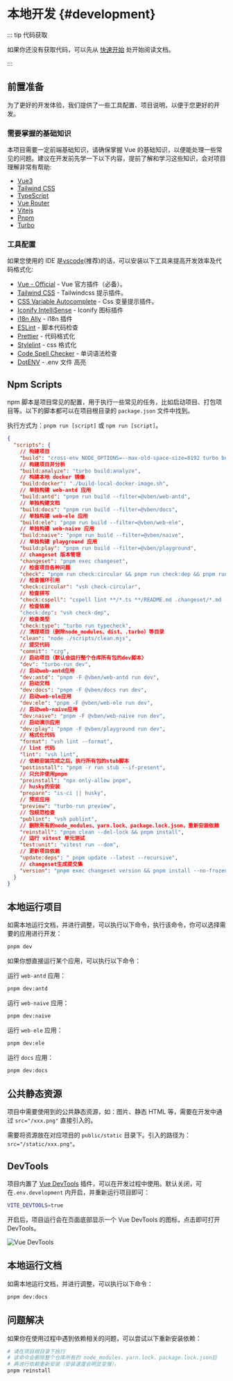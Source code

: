 # 本地开发 {#development}

::: tip 代码获取

如果你还没有获取代码，可以先从 [快速开始](../introduction/quick-start.md) 处开始阅读文档。

:::

## 前置准备

为了更好的开发体验，我们提供了一些工具配置、项目说明，以便于您更好的开发。

### 需要掌握的基础知识

本项目需要一定前端基础知识，请确保掌握 Vue 的基础知识，以便能处理一些常见的问题。建议在开发前先学一下以下内容，提前了解和学习这些知识，会对项目理解非常有帮助:

- [Vue3](https://vuejs.org/)
- [Tailwind CSS](https://tailwindcss.com/)
- [TypeScript](https://www.typescriptlang.org/)
- [Vue Router](https://router.vuejs.org/)
- [Vitejs](https://vitejs.dev/)
- [Pnpm](https://pnpm.io/)
- [Turbo](https://turbo.build/)

### 工具配置

如果您使用的 IDE 是[vscode](https://code.visualstudio.com/)(推荐)的话，可以安装以下工具来提高开发效率及代码格式化:

- [Vue - Official](https://marketplace.visualstudio.com/items?itemName=Vue.volar) - Vue 官方插件（必备）。
- [Tailwind CSS](https://marketplace.visualstudio.com/items?itemName=bradlc.vscode-tailwindcss) - Tailwindcss 提示插件。
- [CSS Variable Autocomplete](https://marketplace.visualstudio.com/items?itemName=bradlc.vunguyentuan.vscode-css-variables) - Css 变量提示插件。
- [Iconify IntelliSense](https://marketplace.visualstudio.com/items?itemName=antfu.iconify) - Iconify 图标插件
- [i18n Ally](https://marketplace.visualstudio.com/items?itemName=Lokalise.i18n-ally) - i18n 插件
- [ESLint](https://marketplace.visualstudio.com/items?itemName=dbaeumer.vscode-eslint) - 脚本代码检查
- [Prettier](https://marketplace.visualstudio.com/items?itemName=esbenp.prettier-vscode) - 代码格式化
- [Stylelint](https://marketplace.visualstudio.com/items?itemName=stylelint.vscode-stylelint) - css 格式化
- [Code Spell Checker](https://marketplace.visualstudio.com/items?itemName=streetsidesoftware.code-spell-checker) - 单词语法检查
- [DotENV](https://marketplace.visualstudio.com/items?itemName=mikestead.dotenv) - .env 文件 高亮

## Npm Scripts

npm 脚本是项目常见的配置，用于执行一些常见的任务，比如启动项目、打包项目等。以下的脚本都可以在项目根目录的 `package.json` 文件中找到。

执行方式为：`pnpm run [script]` 或 `npm run [script]`。

```json
{
  "scripts": {
    // 构建项目
    "build": "cross-env NODE_OPTIONS=--max-old-space-size=8192 turbo build",
    // 构建项目并分析
    "build:analyze": "turbo build:analyze",
    // 构建本地 docker 镜像
    "build:docker": "./build-local-docker-image.sh",
    // 单独构建 web-antd 应用
    "build:antd": "pnpm run build --filter=@vben/web-antd",
    // 单独构建文档
    "build:docs": "pnpm run build --filter=@vben/docs",
    // 单独构建 web-ele 应用
    "build:ele": "pnpm run build --filter=@vben/web-ele",
    // 单独构建 web-naive 应用
    "build:naive": "pnpm run build --filter=@vben/naive",
    // 单独构建 playground 应用
    "build:play": "pnpm run build --filter=@vben/playground",
    // changeset 版本管理
    "changeset": "pnpm exec changeset",
    // 检查项目各种问题
    "check": "pnpm run check:circular && pnpm run check:dep && pnpm run check:type && pnpm check:cspell",
    // 检查循环引用
    "check:circular": "vsh check-circular",
    // 检查拼写
    "check:cspell": "cspell lint **/*.ts **/README.md .changeset/*.md --no-progress"
    // 检查依赖
    "check:dep": "vsh check-dep",
    // 检查类型
    "check:type": "turbo run typecheck",
    // 清理项目（删除node_modules、dist、.turbo）等目录
    "clean": "node ./scripts/clean.mjs",
    // 提交代码
    "commit": "czg",
    // 启动项目（默认会运行整个仓库所有包的dev脚本）
    "dev": "turbo-run dev",
    // 启动web-antd应用
    "dev:antd": "pnpm -F @vben/web-antd run dev",
    // 启动文档
    "dev:docs": "pnpm -F @vben/docs run dev",
    // 启动web-ele应用
    "dev:ele": "pnpm -F @vben/web-ele run dev",
    // 启动web-naive应用
    "dev:naive": "pnpm -F @vben/web-naive run dev",
    // 启动演示应用
    "dev:play": "pnpm -F @vben/playground run dev",
    // 格式化代码
    "format": "vsh lint --format",
    // lint 代码
    "lint": "vsh lint",
    // 依赖安装完成之后，执行所有包的stub脚本
    "postinstall": "pnpm -r run stub --if-present",
    // 只允许使用pnpm
    "preinstall": "npx only-allow pnpm",
    // husky的安装
    "prepare": "is-ci || husky",
    // 预览应用
    "preview": "turbo-run preview",
    // 包规范检查
    "publint": "vsh publint",
    // 删除所有的node_modules、yarn.lock、package.lock.json，重新安装依赖
    "reinstall": "pnpm clean --del-lock && pnpm install",
    // 运行 vitest 单元测试
    "test:unit": "vitest run --dom",
    // 更新项目依赖
    "update:deps": " pnpm update --latest --recursive",
    // changeset生成提交集
    "version": "pnpm exec changeset version && pnpm install --no-frozen-lockfile"
  }
}
```

## 本地运行项目

如需本地运行文档，并进行调整，可以执行以下命令，执行该命令，你可以选择需要的应用进行开发：

```bash
pnpm dev
```

如果你想直接运行某个应用，可以执行以下命令：

运行 `web-antd` 应用：

```bash
pnpm dev:antd
```

运行 `web-naive` 应用：

```bash
pnpm dev:naive
```

运行 `web-ele` 应用：

```bash
pnpm dev:ele
```

运行 `docs` 应用：

```bash
pnpm dev:docs
```

## 公共静态资源

项目中需要使用到的公共静态资源，如：图片、静态 HTML 等，需要在开发中通过 `src="/xxx.png"` 直接引入的。

需要将资源放在对应项目的 `public/static` 目录下。引入的路径为：`src="/static/xxx.png"`。

## DevTools

项目内置了 [Vue DevTools](https://github.com/vuejs/devtools-next) 插件，可以在开发过程中使用。默认关闭，可在`.env.development` 内开启，并重新运行项目即可：

```bash
VITE_DEVTOOLS=true
```

开启后，项目运行会在页面底部显示一个 Vue DevTools 的图标，点击即可打开 DevTools。

![Vue DevTools](/guide/devtools.png)

## 本地运行文档

如需本地运行文档，并进行调整，可以执行以下命令：

```bash
pnpm dev:docs
```

## 问题解决

如果你在使用过程中遇到依赖相关的问题，可以尝试以下重新安装依赖：

```bash
# 请在项目根目录下执行
# 该命令会删除整个仓库所有的 node_modules、yarn.lock、package.lock.json后
# 再进行依赖重新安装（安装速度会明显变慢）。
pnpm reinstall
```

